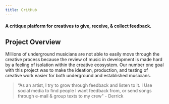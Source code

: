 ```yaml
---
title: CritHub
---
```


#### A critique platform for creatives to give, receive, & collect feedback.

## Project Overview

Millions of underground musicians are not able to easily move through the creative process because the review of music in development is made hard by a feeling of isolation within the creative ecosystem. Our number one goal with this project was to make the ideation, production, and testing of creative work easier for both underground and established musicians.

> “As an artist, I try to grow through feedback and listen to it. I Use social media to find people I want feedback from, or send songs through e-mail & group texts to my crew" - Derrick


